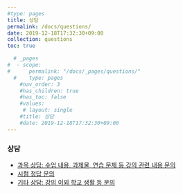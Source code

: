 ```yaml
---
#type: pages
title: 상담
permalink: /docs/questions/
date: 2019-12-18T17:32:30+09:00
collection: questions
toc: true

  # _pages
#  - scope:
#      permalink: "/docs/_pages/questions/"
  #    type: pages
	#nav_order: 3
	#has_children: true
	#has_toc: false
    #values:
     # layout: single
	#title: 상담
	#date: 2019-12-18T17:32:30+09:00
---
```

### 상담

- [과목 상담: 수업 내용, 과제물, 연습 문제 등 강의 관련 내용 문의](/docs/questions/about_teachings/)
- [시험 정답 문의](/docs/questions/about_exams/)
- [기타 상담: 강의 이외 학교 생활 등 문의](/docs/questions/about_others/)
